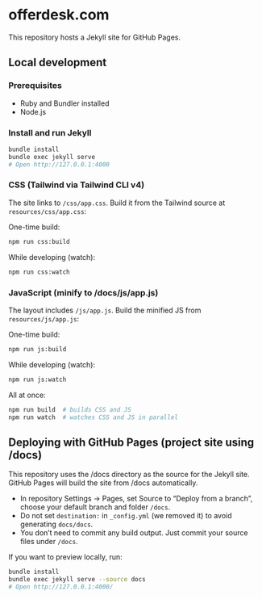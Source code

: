 # offerdesk.com

This repository hosts a Jekyll site for GitHub Pages.

## Local development

### Prerequisites
- Ruby and Bundler installed
- Node.js

### Install and run Jekyll
```bash
bundle install
bundle exec jekyll serve
# Open http://127.0.0.1:4000
```

### CSS (Tailwind via Tailwind CLI v4)
The site links to `/css/app.css`. Build it from the Tailwind source at `resources/css/app.css`:

One-time build:
```bash
npm run css:build
```

While developing (watch):
```bash
npm run css:watch
```

### JavaScript (minify to /docs/js/app.js)
The layout includes `/js/app.js`. Build the minified JS from `resources/js/app.js`:

One-time build:
```bash
npm run js:build
```

While developing (watch):
```bash
npm run js:watch
```

All at once:
```bash
npm run build  # builds CSS and JS
npm run watch  # watches CSS and JS in parallel
```

## Deploying with GitHub Pages (project site using /docs)
This repository uses the /docs directory as the source for the Jekyll site. GitHub Pages will build the site from /docs automatically.

- In repository Settings → Pages, set Source to “Deploy from a branch”, choose your default branch and folder `/docs`.
- Do not set `destination:` in `_config.yml` (we removed it) to avoid generating `docs/docs`.
- You don’t need to commit any build output. Just commit your source files under `/docs`.

If you want to preview locally, run:
```bash
bundle install
bundle exec jekyll serve --source docs
# Open http://127.0.0.1:4000/
```